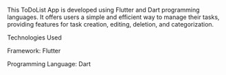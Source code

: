 This ToDoList App is developed using Flutter and Dart programming languages. It offers users a simple and efficient way to manage their tasks, providing features for task creation, editing, deletion, and categorization.

Technologies Used

Framework: Flutter

Programming Language: Dart